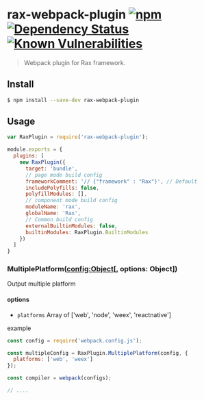 # rax-webpack-plugin [![npm](https://img.shields.io/npm/v/rax-webpack-plugin.svg)](https://www.npmjs.com/package/rax-webpack-plugin) [![Dependency Status](https://david-dm.org/alibaba/rax.svg?path=packages/rax-webpack-plugin)](https://david-dm.org/alibaba/rax.svg?path=packages/rax-webpack-plugin) [![Known Vulnerabilities](https://snyk.io/test/npm/rax-webpack-plugin/badge.svg)](https://snyk.io/test/npm/rax-webpack-plugin)

> Webpack plugin for Rax framework.

## Install

```sh
$ npm install --save-dev rax-webpack-plugin
```

## Usage

```javascript
var RaxPlugin = require('rax-webpack-plugin');

module.exports = {
  plugins: [
    new RaxPlugin({
      target: 'bundle',
      // page mode build config
      frameworkComment: '// {"framework" : "Rax"}', // Default
      includePolyfills: false,
      polyfillModules: [],
      // component mode build config
      moduleName: 'rax',
      globalName: 'Rax',
      // Common build config
      externalBuiltinModules: false,
      builtinModules: RaxPlugin.BuiltinModules
    })
  ]
}
```

### MultiplePlatform(<config:Object>[, options: Object])

Output multiple platform

#### options

- `platforms` Array of ['web', 'node', 'weex', 'reactnative']

example

```javascript
const config = require('webpack.config.js');

const multipleConfig = RaxPlugin.MultiplePlatform(config, {
  platforms: ['web', 'weex']
});

const compiler = webpack(configs);

// ....
```